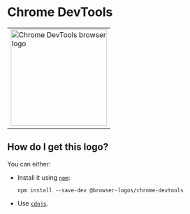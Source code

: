 # Chrome DevTools

<table>
    <tr height=230>
        <td>
            <a href="https://github.com/alrra/browser-logos/tree/1aeb721a3ca34f829113c438e1670b1d0f55bb2e/src/chrome-devtools">
                <img width=220 src="https://raw.githubusercontent.com/alrra/browser-logos/1aeb721a3ca34f829113c438e1670b1d0f55bb2e/src/chrome-devtools/chrome-devtools.svg?sanitize=true" alt="Chrome DevTools browser logo">
            </a>
        </td>
    </tr>
</table>

## How do I get this logo?

You can either:

* Install it using [`npm`][npm]:

  `npm install --save-dev @browser-logos/chrome-devtools`

* Use [`cdnjs`][cdnjs].

<!-- Link labels: -->

[cdnjs]: https://cdnjs.com/libraries/browser-logos
[npm]: https://www.npmjs.com/
